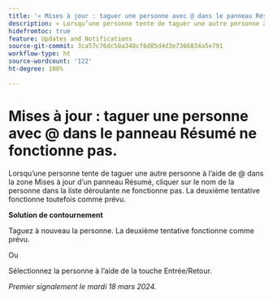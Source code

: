 ```yaml
---
title: '« Mises à jour : taguer une personne avec @ dans le panneau Résumé ne fonctionne pas. »'
description: « Lorsqu’une personne tente de taguer une autre personne à l’aide de @ dans la zone Mises à jour d’un panneau Résumé, cliquer sur le nom de la personne dans la liste déroulante ne fonctionne pas. » La deuxième tentative fonctionne toutefois comme prévu. »
hidefromtoc: true
feature: Updates and Notifications
source-git-commit: 3ca57c76dc50a348cf6d85d4d3e7366834a5e791
workflow-type: ht
source-wordcount: '122'
ht-degree: 100%

---
```



# Mises à jour : taguer une personne avec @ dans le panneau Résumé ne fonctionne pas.

Lorsqu’une personne tente de taguer une autre personne à l’aide de @ dans la zone Mises à jour d’un panneau Résumé, cliquer sur le nom de la personne dans la liste déroulante ne fonctionne pas. La deuxième tentative fonctionne toutefois comme prévu.

**Solution de contournement**

Taguez à nouveau la personne. La deuxième tentative fonctionne comme prévu.

Ou

Sélectionnez la personne à l’aide de la touche Entrée/Retour.

_Premier signalement le mardi 18 mars 2024._


